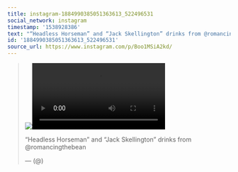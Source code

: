 ```yaml
---
title: instagram-1884990385051363613_522496531
social_network: instagram
timestamp: '1538928386'
text: "“Headless Horseman” and “Jack Skellington” drinks from @romancingthebean"
id: '1884990385051363613_522496531'
source_url: https://www.instagram.com/p/Boo1MSiA2kd/
---
```


<blockquote class="instagram-post"><img src="https://scontent.cdninstagram.com/vp/62b744093e39cf8396f8ec21a96a6dda/5C5B400E/t51.2885-15/sh0.08/e35/s640x640/41696706_253790142002583_3966456618138868055_n.jpg"><video src="" width="" height=""></video><p lang="en" dir="ltr">“Headless Horseman” and “Jack Skellington” drinks from @romancingthebean</p>&mdash; (@) <a href=""></a></blockquote> <script async src="https://platform.twitter.com/widgets.js" charset="utf-8"></script>